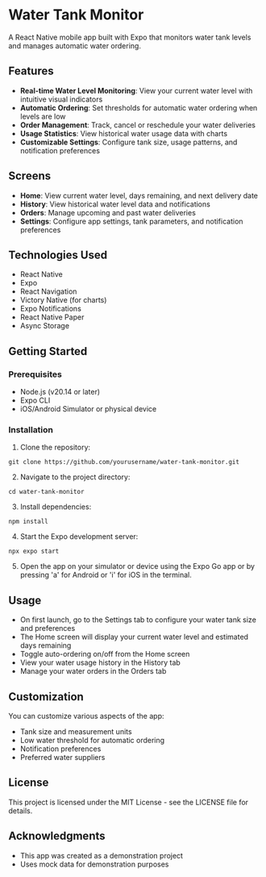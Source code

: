 # Water Tank Monitor

A React Native mobile app built with Expo that monitors water tank levels and manages automatic water ordering.

## Features

- **Real-time Water Level Monitoring**: View your current water level with intuitive visual indicators
- **Automatic Ordering**: Set thresholds for automatic water ordering when levels are low
- **Order Management**: Track, cancel or reschedule your water deliveries
- **Usage Statistics**: View historical water usage data with charts
- **Customizable Settings**: Configure tank size, usage patterns, and notification preferences

## Screens

- **Home**: View current water level, days remaining, and next delivery date
- **History**: View historical water level data and notifications
- **Orders**: Manage upcoming and past water deliveries
- **Settings**: Configure app settings, tank parameters, and notification preferences

## Technologies Used

- React Native
- Expo
- React Navigation
- Victory Native (for charts)
- Expo Notifications
- React Native Paper
- Async Storage

## Getting Started

### Prerequisites

- Node.js (v20.14 or later)
- Expo CLI
- iOS/Android Simulator or physical device

### Installation

1. Clone the repository:
```
git clone https://github.com/yourusername/water-tank-monitor.git
```

2. Navigate to the project directory:
```
cd water-tank-monitor
```

3. Install dependencies:
```
npm install
```

4. Start the Expo development server:
```
npx expo start
```

5. Open the app on your simulator or device using the Expo Go app or by pressing 'a' for Android or 'i' for iOS in the terminal.

## Usage

- On first launch, go to the Settings tab to configure your water tank size and preferences
- The Home screen will display your current water level and estimated days remaining
- Toggle auto-ordering on/off from the Home screen
- View your water usage history in the History tab
- Manage your water orders in the Orders tab

## Customization

You can customize various aspects of the app:

- Tank size and measurement units
- Low water threshold for automatic ordering
- Notification preferences
- Preferred water suppliers

## License

This project is licensed under the MIT License - see the LICENSE file for details.

## Acknowledgments

- This app was created as a demonstration project
- Uses mock data for demonstration purposes
